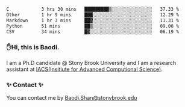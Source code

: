 <!--START_SECTION:waka-->

```txt
C            3 hrs 30 mins   █████████▒░░░░░░░░░░░░░░░   37.33 %
Other        1 hr 9 mins     ███░░░░░░░░░░░░░░░░░░░░░░   12.29 %
Markdown     1 hr 3 mins     ██▓░░░░░░░░░░░░░░░░░░░░░░   11.31 %
Python       51 mins         ██▒░░░░░░░░░░░░░░░░░░░░░░   09.06 %
CSV          34 mins         █▓░░░░░░░░░░░░░░░░░░░░░░░   06.19 %
```

<!--END_SECTION:waka-->

### ✋Hi, this is Baodi. 

I am a Ph.D candidate @ Stony Brook University and I am a research assistant at [IACS(Insitiute for Advanced Computional Science)](https://iacs.stonybrook.edu/).

### ✨ Contact ✨

You can contact me by [Baodi.Shan@stonybrook.edu](mailto:Baodi.Shan@stonybrook.edu)





<!--
[![Anurag's GitHub stats](https://github-readme-stats.vercel.app/api?username=lwshanbd&theme=jolly&show_icons=true&count_private=true&include_all_commits=true)](https://github.com/anuraghazra/github-readme-stats)
**lwshanbd/lwshanbd** is a ✨ _special_ ✨ repository because its `README.md` (this file) appears on your GitHub profile.

Here are some ideas to get you started:

- 🔭 I’m currently working on ...
- 🌱 I’m currently learning ...
- 👯 I’m looking to collaborate on ...
- 🤔 I’m looking for help with ...
- 💬 Ask me about ...
- 📫 How to reach me: ...
- 😄 Pronouns: ...
- ⚡ Fun fact: ...
-->
